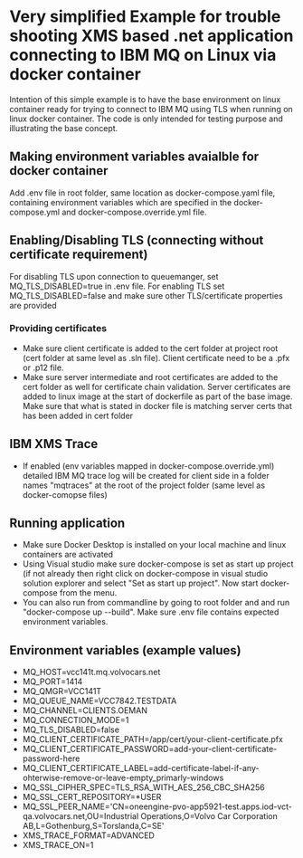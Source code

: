 # Very simplified Example for trouble shooting XMS based .net application connecting to IBM MQ on Linux via docker container
Intention of this simple example is to have the base environment on linux container ready for trying to connect to IBM MQ using TLS when running on linux docker container.
The code is only intended for testing purpose and illustrating the base concept.

## Making environment variables avaialble for docker container
Add .env file in root folder, same location as docker-compose.yaml file, containing environment variables which are specified in the docker-compose.yml and docker-compose.override.yml file.

## Enabling/Disabling TLS (connecting without certificate requirement)
For disabling TLS upon connection to queuemanger, set MQ_TLS_DISABLED=true in .env file.
For enabling TLS set MQ_TLS_DISABLED=false and make sure other TLS/certificate properties are provided

### Providing certificates
-  Make sure client certificate is added to the cert folder at project root (cert folder at same level as .sln file). Client certificate need to be a .pfx or .p12 file.
-  Make sure server intermediate and root certificates are added to the cert folder as well for certificate chain validation. Server certificates are added to linux image at the start of dockerfile as part of the base image. Make sure that what is stated in docker file is matching server certs that has been added in cert folder

## IBM XMS Trace
-  If enabled (env variables mapped in docker-compose.override.yml) detailed IBM MQ trace log will be created for client side in a folder names "mqtraces" at the root of the project folder (same level as docker-comopse files)

## Running application
-  Make sure Docker Desktop is installed on your local machine and linux containers are activated
-  Using Visual studio make sure docker-compose is set as start up project (if not already then right click on docker-compose in visual studio solution explorer and select "Set as start up project". Now start docker-compose from the menu.
-  You can also run from commandline by going to root folder and and run "docker-compose up --build". Make sure .env file contains expected environment variables.

## Environment variables (example values)
-  MQ_HOST=vcc141t.mq.volvocars.net
-  MQ_PORT=1414
-  MQ_QMGR=VCC141T
-  MQ_QUEUE_NAME=VCC7842.TESTDATA
-  MQ_CHANNEL=CLIENTS.OEMAN
-  MQ_CONNECTION_MODE=1
-  MQ_TLS_DISABLED=false
-  MQ_CLIENT_CERTIFICATE_PATH=/app/cert/your-client-certificate.pfx
-  MQ_CLIENT_CERTIFICATE_PASSWORD=add-your-client-certificate-password-here
-  MQ_CLIENT_CERTIFICATE_LABEL=add-certificate-label-if-any-ohterwise-remove-or-leave-empty_primarly-windows
-  MQ_SSL_CIPHER_SPEC=TLS_RSA_WITH_AES_256_CBC_SHA256
-  MQ_SSL_CERT_REPOSITORY=*USER
-  MQ_SSL_PEER_NAME='CN=oneengine-pvo-app5921-test.apps.iod-vct-qa.volvocars.net,OU=Industrial Operations,O=Volvo Car Corporation AB,L=Gothenburg,S=Torslanda,C=SE'
-  XMS_TRACE_FORMAT=ADVANCED
-  XMS_TRACE_ON=1

